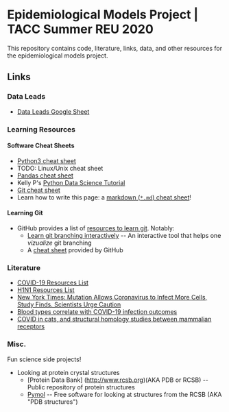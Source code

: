 # Epidemiological Models Project | TACC Summer REU 2020

This repository contains code, literature, links, data, and other resources for the epidemiological models project.

## Links

### Data Leads

* [Data Leads Google Sheet](https://docs.google.com/spreadsheets/d/1FKQZX744kTdjj02hgceGFqKhwf1taUW7aEF4IsTerak/edit#gid=0)

### Learning Resources

#### Software Cheat Sheets

* [Python3 cheat sheet](https://github.com/wilfredinni/python-cheatsheet)
* TODO: Linux/Unix cheat sheet
* [Pandas cheat sheet](https://pandas.pydata.org/pandas-docs/stable/getting_started/10min.html)
* Kelly P's [Python Data Science Tutorial](https://github.com/kellyp2738/python_data_science)
* [Git cheat sheet][1]
* Learn how to write this page: a [markdown (`*.md`) cheat sheet](https://github.com/adam-p/markdown-here/wiki/Markdown-Cheatsheet)!

#### Learning Git

* GitHub provides a list of [resources to learn git](https://try.github.io/). Notably:
   * [Learn git branching interactively](https://learngitbranching.js.org/) -- An interactive tool that helps one _vizualize_ git branching
   * A [cheat sheet][1] provided by GitHub

### Literature

* [COVID-19 Resources List](https://docs.google.com/spreadsheets/d/16NmqBFRV5W801Gp0xcCx7fMMW6STQwC3203E-HzMUhw/edit?usp=sharing)
* [H1N1 Resources List](https://docs.google.com/spreadsheets/d/1FKQZX744kTdjj02hgceGFqKhwf1taUW7aEF4IsTerak/edit#gid=0)
* [New York Times: Mutation Allows Coronavirus to Infect More Cells, Study Finds. Scientists Urge Caution](https://www.nytimes.com/2020/06/12/science/coronavirus-mutation-genetics-spike.html?searchResultPosition=1)
* [Blood types correlate with COVID-19 infection outcomes](https://www.nejm.org/doi/full/10.1056/NEJMoa2020283)
* [COVID in cats, and structural homology studies between mammalian receptors](notes/20200625_reu_mentoring.md)

### Misc.

Fun science side projects!

* Looking at protein crystal structures
    * [Protein Data Bank] (http://www.rcsb.org)(AKA PDB or RCSB) -- Public repository of protein structures
    * [Pymol](https://pymol.org/) -- Free software for looking at structures from the RCSB (AKA "PDB structures")


[1]: https://github.github.com/training-kit/downloads/github-git-cheat-sheet/ "git cheat sheet"
